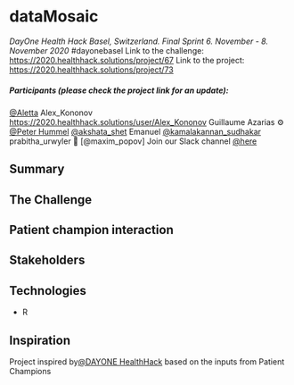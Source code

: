 # dataMosaic
*DayOne Health Hack Basel, Switzerland. Final Sprint 6. November - 8. November 2020* #dayonebasel
Link to the challenge: https://2020.healthhack.solutions/project/67
Link to the project: https://2020.healthhack.solutions/project/73
##### Participants (please check the project link for an update):
[@Aletta](https://2020.healthhack.solutions/user/Aletta)
Alex_Kononov https://2020.healthhack.solutions/user/Alex_Kononov
Guillaume Azarias ⚙️
[@Peter Hummel](https://2020.healthhack.solutions/user/PeterHummel)
[@akshata_shet](https://2020.healthhack.solutions/user/akshata_shet)
Emanuel 
[@kamalakannan_sudhakar](https://2020.healthhack.solutions/user/kamalakannan_sudhakar)
prabitha_urwyler 🧬
[@maxim_popov]
Join our Slack channel [@here](https://dayonehealthhack.slack.com/archives/C01CP943HV5)


## Summary

## The Challenge

## Patient champion interaction

## Stakeholders

## Technologies
* R

## Inspiration
Project inspired by[@DAYONE HealthHack](https://2020.healthhack.solutions/) based on the inputs from Patient Champions
